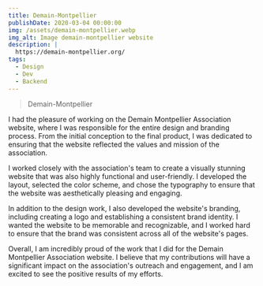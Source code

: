 ```yaml
---
title: Demain-Montpellier
publishDate: 2020-03-04 00:00:00
img: /assets/demain-montpellier.webp
img_alt: Image demain-montpellier website
description: |
  https://demain-montpellier.org/
tags:
  - Design
  - Dev
  - Backend
---
```

> Demain-Montpellier

I had the pleasure of working on the Demain Montpellier Association website, where I was responsible
for the entire design and branding process. From the initial conception to the final product, I was dedicated
to ensuring that the website reflected the values and mission of the association.

I worked closely with the association's team to create a visually stunning website that was also highly 
functional and user-friendly. I developed the layout, selected the color scheme, and chose the typography
to ensure that the website was aesthetically pleasing and engaging.

In addition to the design work, I also developed the website's branding, including creating a logo and establishing
a consistent brand identity. I wanted the website to be memorable and recognizable, and I worked hard to ensure 
that the brand was consistent across all of the website's pages.

Overall, I am incredibly proud of the work that I did for the Demain Montpellier Association website.
I believe that my contributions will have a significant impact on the association's outreach and engagement,
and I am excited to see the positive results of my efforts.

